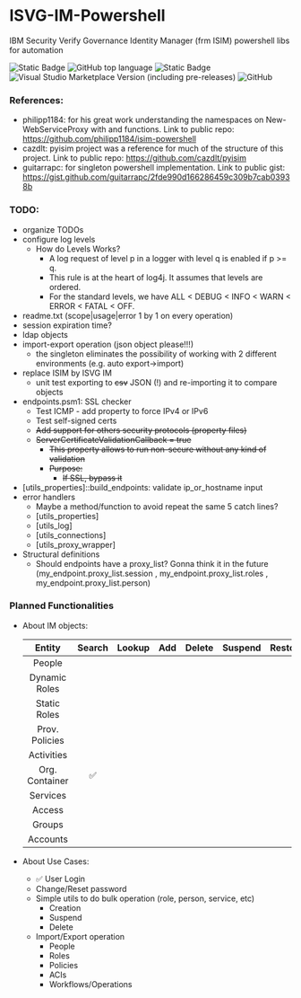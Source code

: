 # ISVG-IM-Powershell
IBM Security Verify Governance Identity Manager (frm ISIM) powershell libs for automation

![Static Badge](https://img.shields.io/badge/status-on%20development-yellow)
![GitHub top language](https://img.shields.io/github/languages/top/lvalovits/ISVG-IM-Powershell?logo=powershell)
![Static Badge](https://img.shields.io/badge/PowerShell-v5.1-blue?logo=powershell)
![Visual Studio Marketplace Version (including pre-releases)](https://img.shields.io/visual-studio-marketplace/v/ms-vscode.powershell?logo=visualstudiocode)
![GitHub](https://img.shields.io/github/license/lvalovits/ISVG-IM-Powershell)

### References:
 * philipp1184:	for his great work understanding the namespaces on New-WebServiceProxy with <Copy-ISIMObjectNamespace> and <Convert-2WSAttr> functions. Link to public repo: https://github.com/philipp1184/isim-powershell
* cazdlt:			pyisim project was a reference for much of the structure of this project. Link to public repo: https://github.com/cazdlt/pyisim
* guitarrapc:		for singleton powershell implementation. Link to public gist: https://gist.github.com/guitarrapc/2fde990d166286459c309b7cab03938b

### TODO:
- organize TODOs
- configure log levels
    - How do Levels Works?
    	- A log request of level p in a logger with level q is enabled if p >= q.
		- This rule is at the heart of log4j. It assumes that levels are ordered.
		- For the standard levels, we have ALL < DEBUG < INFO < WARN < ERROR < FATAL < OFF. 
- readme.txt	(scope|usage|error 1 by 1 on every operation)
- session expiration time?
- ldap objects
- import-export operation (json object please!!!)
	- the singleton eliminates the possibility of working with 2 different environments (e.g. auto export->import)
- replace ISIM by ISVG IM
	- unit test exporting to ~~csv~~ JSON (!) and re-importing it to compare objects
- endpoints.psm1: SSL checker
	- Test ICMP - add property to force IPv4 or IPv6
	- Test self-signed certs
	- ~~Add support for others security protocols (property files)~~
	- ~~ServerCertificateValidationCallback	=	true~~
		- ~~This property allows to run non-secure without any kind of validation~~
		- ~~Purpose:~~
		    - ~~If SSL, bypass it~~
- [utils_properties]::build_endpoints: validate ip_or_hostname input
- error handlers
	- Maybe a method/function to avoid repeat the same 5 catch lines?
	- [utils_properties]
	- [utils_log]
	- [utils_connections]
	- [utils_proxy_wrapper]
- Structural definitions
	- Should endpoints have a proxy_list? Gonna think it in the future (my_endpoint.proxy_list.session , my_endpoint.proxy_list.roles , my_endpoint.proxy_list.person)


### Planned Functionalities
- About IM objects:

	|	Entity			|	Search	|	Lookup	|	Add	|	Delete	|	Suspend	|	Restore	|	Modify	|
	|:-----------------:|:---------:|:---------:|:-----:|:---------:|:---------:|:---------:|:---------:|
	|	People			|			|			|		|			|			|			|			|
	|	Dynamic Roles	|			|			|		|			|			|			|			|
	|	Static Roles	|			|			|		|			|			|			|			|
	|	Prov. Policies	|			|			|		|			|			|			|			|
	|	Activities		|			|			|		|			|			|			|			|
	|	Org. Container	|	✅	|			|		|			|			|			|			|
	|	Services		|			|			|		|			|			|			|			|
	|	Access			|			|			|		|			|			|			|			|
	|	Groups			|			|			|		|			|			|			|			|
	|	Accounts		|			|			|		|			|			|			|			|

- About Use Cases:
	- ✅ User Login
	- Change/Reset password
	- Simple utils to do bulk operation (role, person, service, etc)
		- Creation
		- Suspend
		- Delete
	- Import/Export operation
		- People
		- Roles
		- Policies
		- ACIs
		- Workflows/Operations
